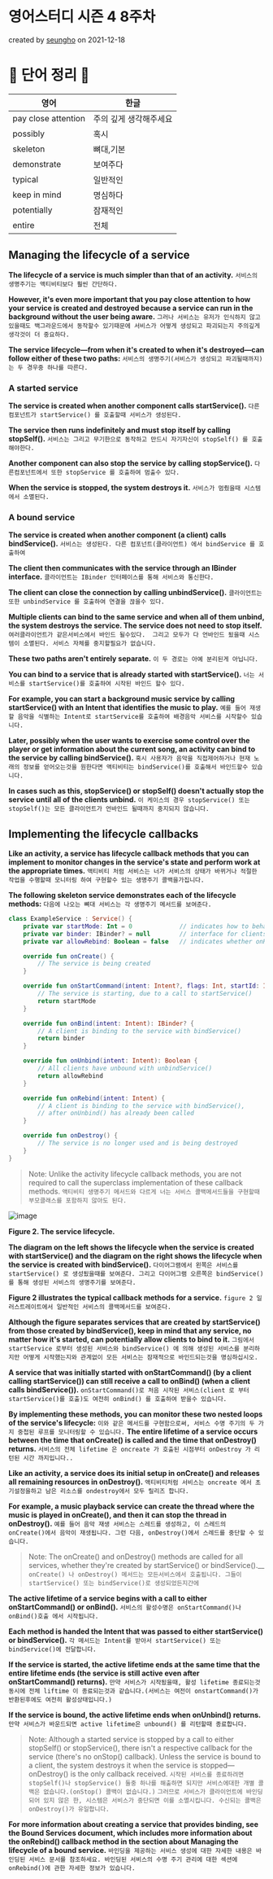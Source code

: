 # 영어스터디 시즌 4 8주차

created by [seungho](https://github.com/devaspirant0510) on 2021-12-18

# 📗 단어 정리 📘

|영어|한글|
|---|---|
|pay close attention|주의 깊게 생각해주세요|
|possibly|혹시|
|skeleton |뼈대,기본|
|demonstrate|보여주다|
|typical|일반적인|
|keep in mind|명심하다|
|potentially|잠재적인|
|entire|전체|


## Managing the lifecycle of a service
__The lifecycle of a service is much simpler than that of an activity.__
`서비스의 생명주기는 액티비티보다 훨씬 간단하다.`

__However, it's even more important that you pay close attention to how your service is created and
destroyed because a service can run in the background without the user being aware.__
`그러나 서비스는 유저가 인식하지 않고있을때도 백그라운드에서 동작할수 있기때문에 서비스가 어떻게 생성되고 파괴되는지 주의깊게 생각것이 더 중요하다. `

__The service lifecycle—from when it's created to when it's destroyed—can follow either of these two paths:__
`서비스의 생명주기(서비스가 생성되고 파괴될때까지)는 두 경우중 하나를 따른다.`

### A started service
__The service is created when another component calls startService().__
`다른컴포넌트가 startService() 를 호출할때 서비스가 생성된다.`

__The service then runs indefinitely and must stop itself by calling stopSelf().__
`서비스는 그리고 무기한으로 동작하고 만드시 자기자신이 stopSelf() 를 호출해야한다.`

__Another component can also stop the service by calling stopService().__
`다른컴포넌트에서 또한 stopService 를 호출하여 멈출수 있다.`

__When the service is stopped, the system destroys it.__
`서비스가 멈췄을때 시스템에서 소멸된다.`

### A bound service
__The service is created when another component (a client) calls bindService().__
`서비스는 생성된다. 다른 컴포넌트(클라이언트) 에서 bindService 를 호출하여`

__The client then communicates with the service through an IBinder interface.__
`클라이언트는 IBinder 인터페이스를 통해 서비스와 통신한다.`

__The client can close the connection by calling unbindService().__
`클라이언트는 또한 unbindService 를 호출하여 연결을 끊을수 있다.`

__Multiple clients can bind to the same service and when all of them unbind, the system destroys
the service. The service does not need to stop itself.__
`여러클라이언트가 같은서비스에서 바인드 될수있다.  그리고 모두가 다 언바인드 됬을때 시스템이 소멸된다. 서비스 자체를 중지할필요가 없습니다.`

__These two paths aren't entirely separate.__
`이 두 경로는 아예 분리된게 아닙니다.`

__You can bind to a service that is already started with startService().__
`너는 서비스를 startService()를 호출하여 시작된 바인드 할수 있다.`

__For example, you can start a background music service by calling startService() with an Intent
that identifies the music to play.__
`예를 들어 재생할 음악을 식별하는 Intent로 startService를 호출하여 배경음악 서비스를 시작할수 있습니다. `

__Later, possibly when the user wants to exercise some control over the player or get information about
the current song, an activity can bind to the service by calling bindService().__
`혹시 사용자가 음악을 직접제어하거나 현재 노래의 정보를 얻어오는것을 원한다면 액티비티는 bindService()를 호출해서 바인드할수 있습니다.`

__In cases such as this, stopService() or stopSelf() doesn't actually stop the service until all of the
clients unbind.__
`이 케이스의 경우 stopService() 또는 stopSelf()는 모든 클라이언트가 언바인드 될때까지 중지되지 않습니다.`


## Implementing the lifecycle callbacks
__Like an activity, a service has lifecycle callback methods that you can implement to monitor
changes in the service's state and perform work at the appropriate times.__
`액티비티 처럼 서비스는 너가 서비스의 상태가 바뀌거나 적절한 작업을 수행할때 모니터링 하여 구현할수 있는 생명주기 콜백을가집니다.`

__The following skeleton service demonstrates each of the lifecycle methods:__
`다음에 나오는 뼈대 서비스는 각 생명주기 메서드를 보여준다.`

``` kotlin
class ExampleService : Service() {
    private var startMode: Int = 0             // indicates how to behave if the service is killed
    private var binder: IBinder? = null        // interface for clients that bind
    private var allowRebind: Boolean = false   // indicates whether onRebind should be used

    override fun onCreate() {
        // The service is being created
    }

    override fun onStartCommand(intent: Intent?, flags: Int, startId: Int): Int {
        // The service is starting, due to a call to startService()
        return startMode
    }

    override fun onBind(intent: Intent): IBinder? {
        // A client is binding to the service with bindService()
        return binder
    }

    override fun onUnbind(intent: Intent): Boolean {
        // All clients have unbound with unbindService()
        return allowRebind
    }

    override fun onRebind(intent: Intent) {
        // A client is binding to the service with bindService(),
        // after onUnbind() has already been called
    }

    override fun onDestroy() {
        // The service is no longer used and is being destroyed
    }
}
```

>Note: Unlike the activity lifecycle callback methods, you are not required to call the superclass implementation of these callback methods.
> `액티비티 생명주기 메서드와 다르게 너는 서비스 콜백메서드들을 구현할때  부모클래스를 포함하지 않아도 된다.`

![image](https://developer.android.com/images/service_lifecycle.png)

__<b>Figure 2.</b> The service lifecycle.__

__The diagram on the left shows the lifecycle when the service is created with startService() and the
diagram on the right shows the lifecycle when the service is created with bindService().__
`다이어그램에서 왼쪽은 서비스를 startService() 로 생성됬을때를 보여준다. 그리고 다이어그램 오른쪽은 bindService() 를 통해 생성된 서비스의 생명주기를 보여준다.`

__<b>Figure</b> 2 illustrates the typical callback methods for a service.__
`figure 2 일러스트레이트에서 일반적인 서비스의 콜백메서드를 보여준다.`

__Although the figure separates services that are created by startService() from those created by
bindService(), keep in mind that any service, no matter how it's started, can potentially allow
clients to bind to it.__
`그림에서 startService 로부터 생성된 서비스와 bindService() 에 의해 생성된 서비스를 분리하지만 어떻게 시작했는지와 관계없이 모든 서비스는 잠재적으로 바인드되는것을 명심하십시오.`

__A service that was initially started with onStartCommand() (by a client calling startService())
can still receive a call to onBind() (when a client calls bindService()).__
`onStartCommand()로 처음 시작된 서비스(client 로 부터 startService()를 호출)도 여전히 onBind() 를 호출하여 받을수 있습니다.`

__By implementing these methods, you can monitor these two nested loops of the service's lifecycle:__
`이와 같은 메서드를 구현함으로써, 서비스 수명 주기의 두 가지 중첩된 루프를 모니터링할 수 있습니다.`
__The entire lifetime of a service occurs between the time that onCreate() is called and the time
that onDestroy() returns.__
`서비스의 전체 lifetime 은 oncreate 가 호출된 시점부터 onDestroy 가 리턴된 시간 까지입니다..`

__Like an activity, a service does its initial setup in onCreate() and releases all remaining
resources in onDestroy().__
`액티비티처럼 서비스는 oncreate 에서 초기설정을하고 남은 리소스를 ondestroy에서 모두 릴리즈 합니다.`

__For example, a music playback service can create the thread where the music is played in onCreate(),
and then it can stop the thread in onDestroy().__
`예를 들어 음악 재생 서비스는 스레드를 생성하고, 이 스레드의 onCreate()에서 음악이 재생됩니다. 그런 다음, onDestroy()에서 스레드를 중단할 수 있습니다.`

>Note: The onCreate() and onDestroy() methods are called for all services, whether they're created by
startService() or bindService().__
> `onCreate() 나 onDestroy() 메서드는 모든서비스에서 호출됩니다. 그들이 startService() 또는 bindService()로 생성되었든지간에`


__The active lifetime of a service begins with a call to either onStartCommand() or onBind().__
`서비스의 활성수명은 onStartCommand()나 onBind()호출 에서 시작됩니다.`

__Each method is handed the Intent that was passed to either startService() or bindService().__
`각 메서드는 Intent를 받아서 startService() 또는 bindService()에 전달합니다.`

__If the service is started, the active lifetime ends at the same time that the entire lifetime
ends (the service is still active even after onStartCommand() returns).__
`만약 서비스가 시작됬을때, 활성 lifetime 종료되는것 동시에 전체 liftime 이 종료되는것과 같습니다.(서비스는 여전이 onstartCommand()가 반환된후에도 여전히 활성상태입니다.)`

__If the service is bound, the active lifetime ends when onUnbind() returns.__
`만약 서비스가 바운드되면 active lifetime은 unbound() 를 리턴할때 종료합니다.`


>Note: Although a started service is stopped by a call to either stopSelf() or stopService(),
> there isn't a respective callback for the service (there's no onStop() callback).
> Unless the service is bound to a client, the system destroys it when the service is stopped—onDestroy()
> is the only callback received.
> `시작된 서비스를 종료하려면 stopSelf()나 stopService() 둘중 하나를 해출하면 되지만 서비스에대한 개별 콜백은 없습니다.(onStop() 콜백이 없습니다.)`
> `그러므로 서비스가 클라이언트에 바인딩되어 있지 않은 한, 시스템은 서비스가 중단되면 이를 소멸시킵니다. 수신되는 콜백은 onDestroy()가 유일합니다.`

__For more information about creating a service that provides binding, see the Bound Services document,
which includes more information about the onRebind() callback method in the section about Managing the
lifecycle of a bound service.__
`바인딩을 제공하는 서비스 생성에 대한 자세한 내용은 바인딩된 서비스 문서를 참조하세요. 바인딩된 서비스의 수명 주기 관리에 대한 섹션에 onRebind()에 관한 자세한 정보가 있습니다.`